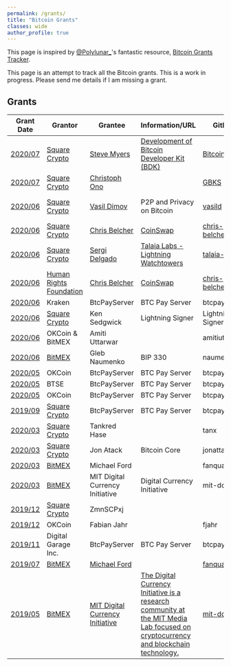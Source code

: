 ```yaml
---
permalink: /grants/
title: "Bitcoin Grants"
classes: wide
author_profile: true
---
```


This page is inspired by [@Polylunar_](https://twitter.com/Polylunar_)'s fantastic resource, [Bitcoin Grants Tracker](https://polylunar.com/bitcoin-grants-tracker/).  

This page is an attempt to track all the Bitcoin grants. This is a work in progress. Please send me details if I am missing a grant.

## Grants

|Grant Date | Grantor | Grantee | Information/URL | GitHub | Product | Amount |
| --- |--- |--- |--- |--- |--- | --- |
| [2020/07](https://twitter.com/sqcrypto/status/1281269625901256718) | [Square Crypto](https://twitter.com/sqcrypto) | [Steve Myers](https://twitter.com/notmandatory) | [Development of Bitcoin Developer Kit (BDK)](https://bitcoindevkit.org/) | [BitcoinDevKit](https://github.com/bitcoindevkit) | Bitcoin | - |
| [2020/07](https://twitter.com/sqcrypto/status/1278356152036634626) | [Square Crypto](https://twitter.com/sqcrypto) | [Christoph Ono](https://twitter.com/GBKS) |  | [GBKS](https://github.com/GBKS) | Bitcoin Design | - |
| [2020/06](https://twitter.com/sqcrypto/status/1277633234227134464) | [Square Crypto](https://twitter.com/sqcrypto) | [Vasil Dimov](https://people.freebsd.org/~vd/vdcv/vdcv.html) | P2P and Privacy on Bitcoin | [vasild](https://github.com/vasild) | Bitcoin Core and LN | - |
| [2020/06](https://twitter.com/sqcrypto/status/1276925615422222341) | [Square Crypto](https://twitter.com/sqcrypto) | [Chris Belcher](https://twitter.com/chris_belcher_) | [CoinSwap](https://gist.github.com/chris-belcher/9144bd57a91c194e332fb5ca371d0964) | [chris-belcher](https://github.com/chris-belcher) | Bitcoin, CoinSwap |  |
| [2020/06](https://twitter.com/sqcrypto/status/1267493740417089536?s=20) | [Square Crypto](https://twitter.com/sqcrypto) | [Sergi Delgado](https://twitter.com/sr_gi) | [Talaia Labs - Lightning Watchtowers](https://talaia.watch/) | [talaia-labs](https://github.com/talaia-labs/python-teos) |Bitcoin, Lightning|  |
| [2020/06](https://twitter.com/HRF/status/1270753984437944320) | [Human Rights Foundation](https://twitter.com/HRF) | [Chris Belcher](https://twitter.com/chris_belcher_) | [CoinSwap](https://gist.github.com/chris-belcher/9144bd57a91c194e332fb5ca371d0964) | [chris-belcher](https://github.com/chris-belcher) | Bitcoin, CoinSwap |  |
| [2020/06](https://twitter.com/krakenfx/status/1276144362389254144) | Kraken | BtcPayServer | BTC Pay Server | btcpayserver | Bitcoin |  |
| [2020/06](https://twitter.com/sqcrypto/status/1276239114669568000) | [Square Crypto](https://twitter.com/sqcrypto) | Ken Sedgwick | Lightning Signer | Lightning Signer | Bitcoin, Lightning |  |
| [2020/06](https://blog.okcoin.com/2020/06/18/okcoin-bitmex-provide-grant-to-bitcoin-core-developer-amiti-uttarwar/) | OKCoin & BitMEX | Amiti Uttarwar | | amitiuttarwar | Bitcoin |  $150,000 |
| [2020/06](https://blog.bitmex.com/bitcoin-developer-grant-provided-to-gleb-naumenko/) | [BitMEX](https://twitter.com/BitMEXResearch) | Gleb Naumenko | BIP 330 | naumenkogs | Bitcoin |  $100,000 |
| [2020/05](https://blog.btcpayserver.org/btcpay-server-grant-7-okcoin/) | OKCoin | BtcPayServer | BTC Pay Server | btcpayserver | Bitcoin |  $100,000 |
| [2020/05](https://blog.btcpayserver.org/btcpay-server-btse/) | BTSE | BtcPayServer | BTC Pay Server | btcpayserver | Bitcoin |  $80,000 |
| [2020/05](https://blog.okcoin.com/2020/05/28/btcpay-developer-grant-recipient/) | OKCoin | BtcPayServer | BTC Pay Server | btcpayserver | Bitcoin |  $100,000 |
| [2019/09](https://medium.com/@squarecrypto/grant-1-btcpay-server-8f158621bf91) | [Square Crypto](https://twitter.com/sqcrypto) | BtcPayServer | BTC Pay Server | btcpayserver | Bitcoin |  $100,000 |
| [2020/03](https://twitter.com/sqcrypto/status/1235259494516625408) | [Square Crypto](https://twitter.com/sqcrypto) | Tankred Hase | | tanx | Bitcoin |  |
| [2020/03](https://twitter.com/sqcrypto/status/1235259492381741064) | [Square Crypto](https://twitter.com/sqcrypto) | Jon Atack | Bitcoin Core | jonattack | Bitcoin |  |
| [2020/03](https://blog.bitmex.com/hdr-global-trading-increases-bitcoin-developer-grant-to-us100000/) | [BitMEX](https://twitter.com/BitMEXResearch) | Michael Ford | | fanquake | Bitcoin |  $100,000 |
| [2020/03](https://blog.bitmex.com/continued-support-of-bitcoin-development-hdr-provides-a-2nd-gift-to-the-mit-dci/) | [BitMEX](https://twitter.com/BitMEXResearch) | MIT Digital Currency Initiative | Digital Currency Initiative | mit-dci | Bitcoin |  $250,000 |
| [2019/12](https://twitter.com/sqcrypto/status/1204815615678177280) | [Square Crypto](https://twitter.com/sqcrypto) | ZmnSCPxj | | | Bitcoin, Lightning |  |
| [2019/12](https://blog.okcoin.com/2020/02/10/fabian-jahr-receives-independent-developer-grant/) | OKCoin | Fabian Jahr | | fjahr | Bitcoin |  |
| [2019/11](https://blog.btcpayserver.org/dg-grant-2019/) | Digital Garage Inc. | BtcPayServer | BTC Pay Server | btcpayserver | Bitcoin |  $30,000 |
| [2019/07](https://blog.bitmex.com/2019-ford-bitcoin-grant/) | [BitMEX](https://twitter.com/BitMEXResearch) | [Michael Ford](https://twitter.com/fanquake) |  | [fanquake](https://github.com/fanquake) | Bitcoin |  $60,000 |
| [2019/05](https://blog.bitmex.com/donation/) | [BitMEX](https://twitter.com/BitMEXResearch) | [MIT Digital Currency Initiative](https://twitter.com/mitDCI/) | [The Digital Currency Initiative is a research community at the MIT Media Lab focused on cryptocurrency and blockchain technology.](https://github.com/mit-dci) | [mit-dci](https://github.com/mit-dci) | Bitcoin |  $250,000 |
